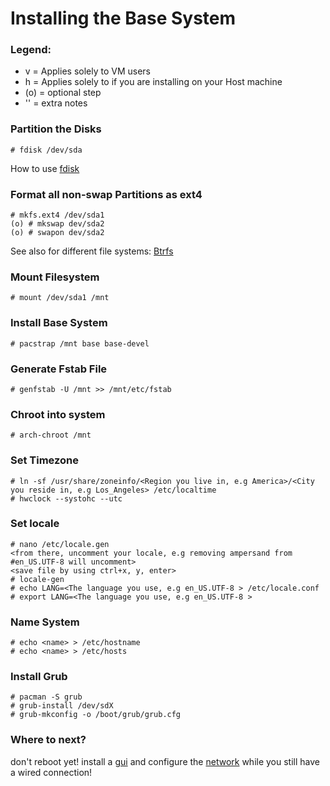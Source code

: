 # Installing the Base System
### Legend:
* v = Applies solely to VM users 
* h = Applies solely to if you are installing on your Host machine
* (o) = optional step
* '<CONTENT>' = extra notes

### Partition the Disks
    # fdisk /dev/sda
How to use [fdisk](https://wiki.archlinux.org/index.php/Fdisk)
### Format all non-swap Partitions as ext4
    # mkfs.ext4 /dev/sda1
    (o) # mkswap dev/sda2
    (o) # swapon dev/sda2
See also for different file systems: [Btrfs](http://wiki.archlinux.org/index.php/Btrfs)
### Mount Filesystem
    # mount /dev/sda1 /mnt
### Install Base System
    # pacstrap /mnt base base-devel
### Generate Fstab File
    # genfstab -U /mnt >> /mnt/etc/fstab
### Chroot into system
    # arch-chroot /mnt
### Set Timezone
    # ln -sf /usr/share/zoneinfo/<Region you live in, e.g America>/<City you reside in, e.g Los_Angeles> /etc/localtime
    # hwclock --systohc --utc
### Set locale
    # nano /etc/locale.gen
    <from there, uncomment your locale, e.g removing ampersand from #en_US.UTF-8 will uncomment>
    <save file by using ctrl+x, y, enter>
    # locale-gen
    # echo LANG=<The language you use, e.g en_US.UTF-8 > /etc/locale.conf
    # export LANG=<The language you use, e.g en_US.UTF-8 >
### Name System
    # echo <name> > /etc/hostname
    # echo <name> > /etc/hosts
### Install Grub
    # pacman -S grub
    # grub-install /dev/sdX
    # grub-mkconfig -o /boot/grub/grub.cfg
### Where to next?
don't reboot yet!  install a [gui](https://github.com/AriShashivkopanazak/arch-linux-guide/blob/master/guide/gui.md) and configure the [network](https://github.com/AriShashivkopanazak/arch-linux-guide/blob/master/guide/network.md) while you still have a wired connection!
